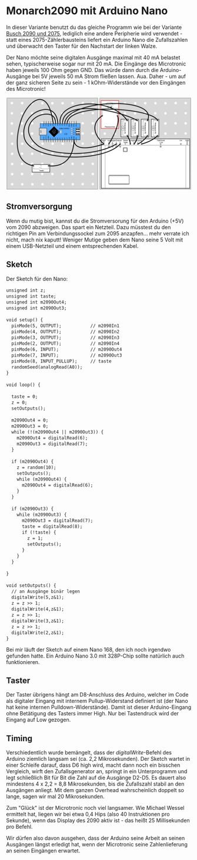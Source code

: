 # Monarch2090 mit Arduino Nano

In dieser Variante benutzt du das gleiche Programm wie bei der Variante [Busch 2090 und 2075](/program/2090und2075), lediglich eine andere Peripherie wird verwendet - statt eines 2075-Zählerbausteins liefert ein Arduino Nano die Zufallszahlen und überwacht den Taster für den Nachstart der linken Walze. 

Der Nano möchte seine digitalen Ausgänge maximal mit 40 mA belastet sehen, typischerweise sogar nur mit 20 mA. Die Eingänge des Microtronic haben jeweils 100 Ohm gegen GND. Das würde dann durch die Arduino-Ausgänge bei 5V jeweils 50 mA Strom fließen lassen. Aua. Daher - um auf der ganz sicheren Seite zu sein - 1 kOhm-Widerstände vor den Eingängen des Microtronic!

![Schaltplan](/pics/SchaltungArduino.png)

## Stromversorgung

Wenn du mutig bist, kannst du die Stromversorung für den Arduino (+5V) vom 2090 abzweigen. Das spart ein Netzteil. Dazu müsstest du den richtigen Pin am Verbindungssockel zum 2095 anzapfen... mehr verrate ich nicht, mach nix kaputt! Weniger Mutige geben dem Nano seine 5 Volt mit einem USB-Netzteil und einem entsprechenden Kabel.

## Sketch

Der Sketch für den Nano:

```
unsigned int z;
unsigned int taste;
unsigned int m2090Out4;
unsigned int m2090Out3;

void setup() {
  pinMode(5, OUTPUT);           // m2090In1
  pinMode(4, OUTPUT);           // m2090In2
  pinMode(3, OUTPUT);           // m2090In3
  pinMode(2, OUTPUT);           // m2090In4
  pinMode(6, INPUT);            // m2090Out4
  pinMode(7, INPUT);            // m2090Out3
  pinMode(8, INPUT_PULLUP);     // taste
  randomSeed(analogRead(A0));
}
 
void loop() {
  
  taste = 0;
  z = 0;
  setOutputs();
  
  m2090Out4 = 0;
  m2090Out3 = 0;
  while (!(m2090Out4 || m2090Out3)) {
    m2090Out4 = digitalRead(6);
    m2090Out3 = digitalRead(7);
  }

  if (m2090Out4) {
    z = random(10);
    setOutputs();
    while (m2090Out4) {
      m2090Out4 = digitalRead(6);
    }
  }

  if (m2090Out3) {
    while (m2090Out3) {
      m2090Out3 = digitalRead(7);
      taste = digitalRead(8);
      if (!taste) {
        z = 1;
        setOutputs();
      }
    }
  }

}

void setOutputs() {
  // an Ausgänge binär legen
  digitalWrite(5,z&1);
  z = z >> 1;
  digitalWrite(4,z&1);
  z = z >> 1;
  digitalWrite(3,z&1);
  z = z >> 1;
  digitalWrite(2,z&1);
}
```

Bei mir läuft der Sketch auf einem Nano 168, den ich noch irgendwo gefunden hatte. Ein Arduino Nano 3.0 mit 328P-Chip sollte natürlich auch funktionieren. 

## Taster 

Der Taster übrigens hängt am D8-Anschluss des Arduino, welcher im Code als digitaler Eingang mit internem Pullup-Widerstand definiert ist (der Nano hat keine internen Pulldown-Widerstände). Damit ist dieser Arduino-Eingang ohne Betätigung des Tasters immer High. Nur bei Tastendruck wird der Eingang auf Low gezogen. 

## Timing

Verschiedentlich wurde bemängelt, dass der _digitalWrite_-Befehl des Arduino ziemlich langsam sei (ca. 2,2 Mikrosekunden). Der Sketch wartet in einer Schleife darauf, dass D6 high wird, macht dann noch ein bisschen Vergleich, wirft den Zufallsgenerator an, springt in ein Unterprogramm und legt schließlich Bit für Bit die Zahl auf die Ausgänge D2-D5. Es dauert also mindestens 4 x 2,2 = 8,8 Mikrosekunden, bis die Zufallszahl stabil an den Ausgängen anliegt. Mit dem ganzen Overhead wahrscheinlich doppelt so lange, sagen wir mal 20 Mikrosekunden.

Zum "Glück" ist der Microtronic noch viel langsamer. Wie Michael Wessel ermittelt hat, liegen wir bei etwa 0,4 Hips (also 40 Instruktionen pro Sekunde), wenn das Display des 2090 aktiv ist - das heißt 25 Millisekunden pro Befehl. 

Wir dürfen also davon ausgehen, dass der Arduino seine Arbeit an seinen Ausgängen längst erledigt hat, wenn der Microtronic seine Zahlenlieferung an seinen Eingängen erwartet.
